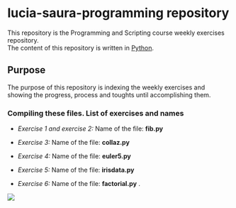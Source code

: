 # lucia-saura-programming repository
This repository is the Programming and Scripting course weekly exercises repository.  
The content of this repository is written in [Python](https://www.python.org/).

## Purpose
The purpose of this repository is indexing the weekly exercises and showing the progress, process and toughts until accomplishing them.

### Compiling these files. List of exercises and names

* _Exercise 1 and exercise 2:_ 
Name of the file: __fib.py__

* _Exercise 3:_
Name of the file: __collaz.py__

* _Exercise 4:_
Name of the file: __euler5.py__

* _Exercise 5:_
Name of the file: __irisdata.py__

* _Exercise 6:_ 
Name of the file: __factorial.py__ . 




![](https://i.pinimg.com/originals/c3/e1/47/c3e1476eb761c049130ae6585238de14.jpg)

